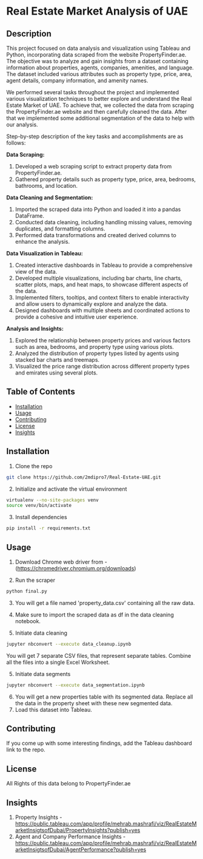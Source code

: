 # Real Estate Market Analysis of UAE

## Description

This project focused on data analysis and visualization using Tableau and Python, incorporating data scraped from the website PropertyFinder.ae. The objective was to analyze and gain insights from a dataset containing information about properties, agents, companies, amenities, and language. The dataset included various attributes such as property type, price, area, agent details, company information, and amenity names.

We performed several tasks throughout the project and implemented various visualization techniques to better explore and understand the Real Estate Market of UAE. To achieve that, we collected the data from scraping the PropertyFinder.ae website and then carefully cleaned the data. After that we implemented some additional segmentation of the data to help with our analysis.

Step-by-step description of the key tasks and accomplishments are as follows:

**Data Scraping:**

  1. Developed a web scraping script to extract property data from PropertyFinder.ae.
  2. Gathered property details such as property type, price, area, bedrooms, bathrooms, and location.

**Data Cleaning and Segmentation:**

  1. Imported the scraped data into Python and loaded it into a pandas DataFrame.
  2. Conducted data cleaning, including handling missing values, removing duplicates, and formatting columns.
  3. Performed data transformations and created derived columns to enhance the analysis.
  
**Data Visualization in Tableau:**

  1. Created interactive dashboards in Tableau to provide a comprehensive view of the data.
  2. Developed multiple visualizations, including bar charts, line charts, scatter plots, maps, and heat maps, to showcase different aspects of the data.
  3. Implemented filters, tooltips, and context filters to enable interactivity and allow users to dynamically explore and analyze the data.
  4. Designed dashboards with multiple sheets and coordinated actions to provide a cohesive and intuitive user experience.

**Analysis and Insights:**

  1. Explored the relationship between property prices and various factors such as area, bedrooms, and property type using various plots.
  2. Analyzed the distribution of property types listed by agents using stacked bar charts and treemaps.
  3. Visualized the price range distribution across different property types and emirates using several plots.


## Table of Contents

- [Installation](#installation)
- [Usage](#usage)
- [Contributing](#contributing)
- [License](#license)
- [Insights](#insights)

## Installation

1. Clone the repo
```bash
git clone https://github.com/2mdipro7/Real-Estate-UAE.git
```
2. Initialize and activate the virtual environment
```bash
virtualenv --no-site-packages venv
source venv/bin/activate
```
3. Install dependencies
```bash
pip install -r requirements.txt
```

## Usage

1. Download Chrome web driver from - (https://chromedriver.chromium.org/downloads)

2. Run the scraper
```bash
python final.py
```
3. You will get a file named 'property_data.csv' containing all the raw data.
4. Make sure to import the scraped data as df in the data cleaning notebook.

5. Initiate data cleaning
```bash
jupyter nbconvert --execute data_cleanup.ipynb
```
You will get 7 separate CSV files, that represent separate tables.
Combine all the files into a single Excel Worksheet.

5. Initiate data segments
```bash
jupyter nbconvert --execute data_segmentation.ipynb
```
6. You will get a new properties table with its segmented data. Replace all the data in the property sheet with these new segmented data.
7. Load this dataset into Tableau.

## Contributing

If you come up with some interesting findings, add the Tableau dashboard link to the repo.

## License

All Rights of this data belong to PropertyFinder.ae

## Insights
1. Property Insights - https://public.tableau.com/app/profile/mehrab.mashrafi/viz/RealEstateMarketInsigtsofDubai/PropertyInsights?publish=yes
2. Agent and Company Performance Insights - https://public.tableau.com/app/profile/mehrab.mashrafi/viz/RealEstateMarketInsigtsofDubai/AgentPerformance?publish=yes

